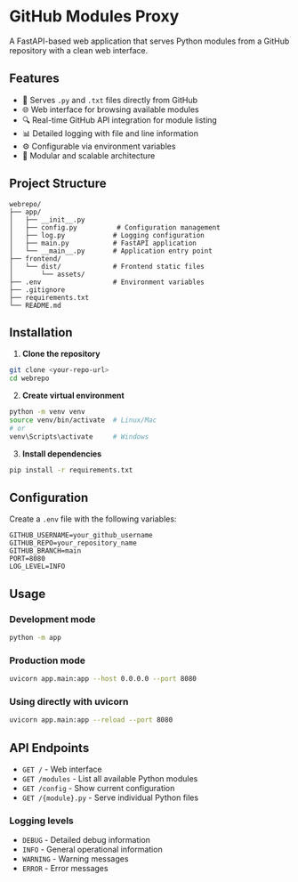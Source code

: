 # GitHub Modules Proxy

A FastAPI-based web application that serves Python modules from a GitHub repository with a clean web interface.

## Features

- 📁 Serves `.py` and `.txt` files directly from GitHub
- 🌐 Web interface for browsing available modules
- 🔍 Real-time GitHub API integration for module listing
- 📊 Detailed logging with file and line information
- ⚙️ Configurable via environment variables
- 🐳 Modular and scalable architecture

## Project Structure

```
webrepo/
├── app/
│   ├── __init__.py
│   ├── config.py          # Configuration management
│   ├── log.py            # Logging configuration
│   ├── main.py           # FastAPI application
│   └── __main__.py       # Application entry point
├── frontend/
│   └── dist/             # Frontend static files
│       └── assets/
├── .env                  # Environment variables
├── .gitignore
├── requirements.txt
└── README.md
```

## Installation

1. **Clone the repository**
```bash
git clone <your-repo-url>
cd webrepo
```

2. **Create virtual environment**
```bash
python -m venv venv
source venv/bin/activate  # Linux/Mac
# or
venv\Scripts\activate     # Windows
```

3. **Install dependencies**
```bash
pip install -r requirements.txt
```

## Configuration

Create a `.env` file with the following variables:

```env
GITHUB_USERNAME=your_github_username
GITHUB_REPO=your_repository_name
GITHUB_BRANCH=main
PORT=8080
LOG_LEVEL=INFO
```

## Usage

### Development mode
```bash
python -m app
```

### Production mode
```bash
uvicorn app.main:app --host 0.0.0.0 --port 8080
```

### Using directly with uvicorn
```bash
uvicorn app.main:app --reload --port 8080
```

## API Endpoints

- `GET /` - Web interface
- `GET /modules` - List all available Python modules
- `GET /config` - Show current configuration
- `GET /{module}.py` - Serve individual Python files

### Logging levels
- `DEBUG` - Detailed debug information
- `INFO` - General operational information
- `WARNING` - Warning messages
- `ERROR` - Error messages
